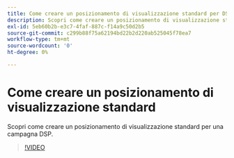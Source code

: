 ```yaml
---
title: Come creare un posizionamento di visualizzazione standard per DSP
description: Scopri come creare un posizionamento di visualizzazione standard.
exl-id: 5eb60b2b-e3c7-4faf-887c-f14a9c50d2b5
source-git-commit: c299b88f75a62194bd22b2d220ab525045f78ea7
workflow-type: tm+mt
source-wordcount: '0'
ht-degree: 0%

---
```


# Come creare un posizionamento di visualizzazione standard

Scopri come creare un posizionamento di visualizzazione standard per una campagna DSP.

>[!VIDEO](https://video.tv.adobe.com/v/340454)
